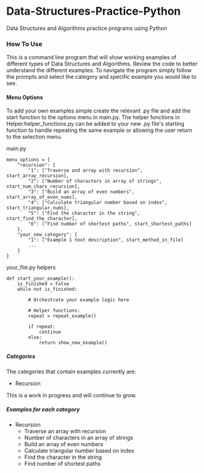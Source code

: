 # Data-Structures-Practice-Python
Data Structures and Algorithms practice programs using Python

### How To Use
This is a command line program that will show working examples of different types of Data Structures and Algorithms.  Review the code to better understand the different examples.  To navigate the program simply follow the prompts and select the category and specific example you would like to see.


#### Menu Options
To add your own examples simple create the relevant .py file and add the start function to the options menu in main.py.  The helper functions in Helper.helper_functions.py can be added to your new .py file's starting function to handle repeating the same example or allowing the user return to the selection menu.

main.py
```
menu_options = {
    "recursion": {
        "1": ["Traverse and array with recursion", start_array_recursion],
        "2": ["Number of characters in array of strings", start_num_chars_recursion],
        "3": ["Build an array of even numbers", start_array_of_even_nums],
        "4": ["Calculate triangular number based on index", start_triangular_nums],
        "5": ["Find the character in the string", start_find_the_character],
        "6": ["Find number of shortest paths", start_shortest_paths]
    },
    "your_new_category": {
        "1": ["Example 1 text description", start_method_in_file]
        ...
    }
}
```
your_file.py helpers
```
def start_your_example():
    is_finished = False
    while not is_finished:
       
        # Orchestrate your example logic here
        
        # Helper functions:
        repeat = repeat_example()

        if repeat:
            continue
        else:
            return show_new_example()

```

##### Categories
The categories that contain examples currently are:

* Recursion

This is a work in progress and will continue to grow.

##### Examples for each category

* Recursion 
  * Traverse an array with recursion
  * Number of characters in an array of strings
  * Build an array of even numbers
  * Calculate triangular number based on index
  * Find the character in the string
  * Find number of shortest paths
